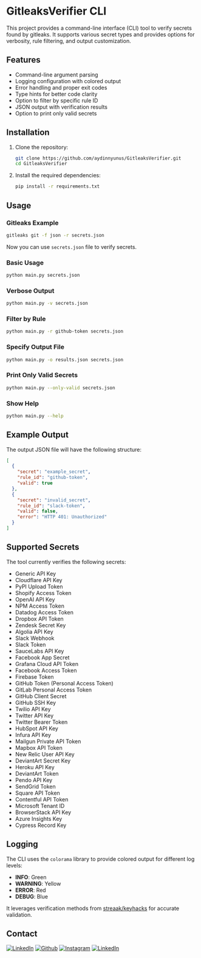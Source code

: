 # GitleaksVerifier CLI

This project provides a command-line interface (CLI) tool to verify secrets found by gitleaks. It supports various secret types and provides options for verbosity, rule filtering, and output customization.

## Features

- Command-line argument parsing
- Logging configuration with colored output
- Error handling and proper exit codes
- Type hints for better code clarity
- Option to filter by specific rule ID
- JSON output with verification results
- Option to print only valid secrets

## Installation

1. Clone the repository:
    ```bash
    git clone https://github.com/aydinnyunus/GitleaksVerifier.git
    cd GitleaksVerifier
    ```

2. Install the required dependencies:
    ```bash
    pip install -r requirements.txt
    ```

## Usage

### Gitleaks Example

```bash
gitleaks git -f json -r secrets.json
```

Now you can use `secrets.json` file to verify secrets.

### Basic Usage

```bash
python main.py secrets.json
```

### Verbose Output

```bash
python main.py -v secrets.json
```

### Filter by Rule

```bash
python main.py -r github-token secrets.json
```

### Specify Output File

```bash
python main.py -o results.json secrets.json
```

### Print Only Valid Secrets

```bash
python main.py --only-valid secrets.json
```

### Show Help

```bash
python main.py --help
```

## Example Output

The output JSON file will have the following structure:

```json
[
  {
    "secret": "example_secret",
    "rule_id": "github-token",
    "valid": true
  },
  {
    "secret": "invalid_secret",
    "rule_id": "slack-token",
    "valid": false,
    "error": "HTTP 401: Unauthorized"
  }
]
```

## Supported Secrets
The tool currently verifies the following secrets:

- Generic API Key
- Cloudflare API Key
- PyPI Upload Token
- Shopify Access Token
- OpenAI API Key
- NPM Access Token
- Datadog Access Token
- Dropbox API Token
- Zendesk Secret Key
- Algolia API Key
- Slack Webhook
- Slack Token
- SauceLabs API Key
- Facebook App Secret
- Grafana Cloud API Token
- Facebook Access Token
- Firebase Token
- GitHub Token (Personal Access Token)
- GitLab Personal Access Token
- GitHub Client Secret
- GitHub SSH Key
- Twilio API Key
- Twitter API Key
- Twitter Bearer Token
- HubSpot API Key
- Infura API Key
- Mailgun Private API Token
- Mapbox API Token
- New Relic User API Key
- DeviantArt Secret Key
- Heroku API Key
- DeviantArt Token
- Pendo API Key
- SendGrid Token
- Square API Token
- Contentful API Token
- Microsoft Tenant ID
- BrowserStack API Key
- Azure Insights Key
- Cypress Record Key
  
## Logging

The CLI uses the `colorama` library to provide colored output for different log levels:

- **INFO**: Green
- **WARNING**: Yellow
- **ERROR**: Red
- **DEBUG**: Blue

It leverages verification methods from [streaak/keyhacks](https://github.com/streaak/keyhacks) for accurate validation.

## Contact

[<img target="_blank" src="https://img.icons8.com/bubbles/100/000000/linkedin.png" title="LinkedIn">](https://linkedin.com/in/yunus-ayd%C4%B1n-b9b01a18a/) [<img target="_blank" src="https://img.icons8.com/bubbles/100/000000/github.png" title="Github">](https://github.com/aydinnyunus/GitleaksVerifier) [<img target="_blank" src="https://img.icons8.com/bubbles/100/000000/instagram-new.png" title="Instagram">](https://instagram.com/aydinyunus_/) [<img target="_blank" src="https://img.icons8.com/bubbles/100/000000/twitter-squared.png" title="LinkedIn">](https://twitter.com/aydinnyunuss)


